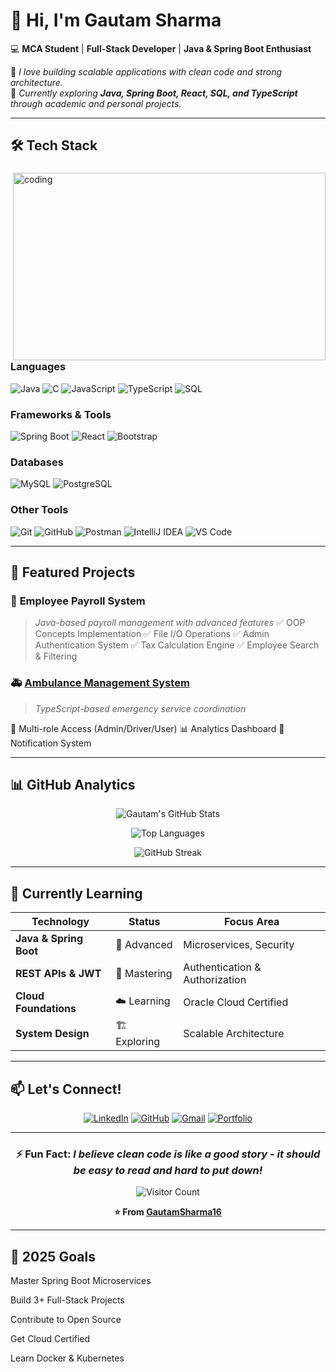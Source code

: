 # 👋 Hi, I'm Gautam Sharma  

💻 **MCA Student** | **Full-Stack Developer** | **Java & Spring Boot Enthusiast**  

🚀 *I love building scalable applications with clean code and strong architecture.*  
🌱 *Currently exploring **Java, Spring Boot, React, SQL, and TypeScript** through academic and personal projects.*  

---

## 🛠️ Tech Stack

<div>
<img align="right" alt="coding" width="500" height="300" src="https://user-images.githubusercontent.com/55389276/140866485-8fb1c876-9a8f-4d6a-98dc-08c4981eaf70.gif">

### **Languages**  
![Java](https://img.shields.io/badge/Java-ED8B00?style=for-the-badge&logo=java&logoColor=white)
![C](https://img.shields.io/badge/C-00599C?style=for-the-badge&logo=c&logoColor=white)
![JavaScript](https://img.shields.io/badge/JavaScript-F7DF1E?style=for-the-badge&logo=javascript&logoColor=black)
![TypeScript](https://img.shields.io/badge/TypeScript-007ACC?style=for-the-badge&logo=typescript&logoColor=white)
![SQL](https://img.shields.io/badge/SQL-4479A1?style=for-the-badge&logo=mysql&logoColor=white)

### **Frameworks & Tools**  
![Spring Boot](https://img.shields.io/badge/Spring_Boot-6DB33F?style=for-the-badge&logo=spring-boot&logoColor=white)
![React](https://img.shields.io/badge/React-20232A?style=for-the-badge&logo=react&logoColor=61DAFB)
![Bootstrap](https://img.shields.io/badge/Bootstrap-563D7C?style=for-the-badge&logo=bootstrap&logoColor=white)

### **Databases**  
![MySQL](https://img.shields.io/badge/MySQL-005C84?style=for-the-badge&logo=mysql&logoColor=white)
![PostgreSQL](https://img.shields.io/badge/PostgreSQL-316192?style=for-the-badge&logo=postgresql&logoColor=white)

### **Other Tools**  
![Git](https://img.shields.io/badge/Git-F05032?style=for-the-badge&logo=git&logoColor=white)
![GitHub](https://img.shields.io/badge/GitHub-100000?style=for-the-badge&logo=github&logoColor=white)
![Postman](https://img.shields.io/badge/Postman-FF6C37?style=for-the-badge&logo=postman&logoColor=white)
![IntelliJ IDEA](https://img.shields.io/badge/IntelliJ_IDEA-000000?style=for-the-badge&logo=intellij-idea&logoColor=white)
![VS Code](https://img.shields.io/badge/VS_Code-007ACC?style=for-the-badge&logo=visual-studio-code&logoColor=white)

</div>

---

## 💼 Featured Projects

### 🏢 **Employee Payroll System**
> *Java-based payroll management with advanced features*
✅ OOP Concepts Implementation
✅ File I/O Operations
✅ Admin Authentication System
✅ Tax Calculation Engine
✅ Employee Search & Filtering
>
> 
### 🚑 **[Ambulance Management System](https://github.com/GautamSharma16/ambulance-management-master)**
> *TypeScript-based emergency service coordination*

👥 Multi-role Access (Admin/Driver/User)
📊 Analytics Dashboard
🔔 Notification System
>
> 
---

## 📊 GitHub Analytics

<div align="center">

![Gautam's GitHub Stats](https://github-readme-stats.vercel.app/api?username=GautamSharma16&show_icons=true&count_private=true&hide_title=true&theme=radical&hide_border=true&bg_color=00000000)

![Top Languages](https://github-readme-stats.vercel.app/api/top-langs/?username=GautamSharma16&layout=compact&theme=radical&hide_border=true&bg_color=00000000)

![GitHub Streak](https://streak-stats.demolab.com/?user=GautamSharma16&theme=radical&hide_border=true&background=00000000)

</div>

---

## 🌱 Currently Learning  

| **Technology** | **Status** | **Focus Area** |
|---------------|------------|----------------|
| **Java & Spring Boot** | 🚀 Advanced | Microservices, Security |
| **REST APIs & JWT** | 🔐 Mastering | Authentication & Authorization |
| **Cloud Foundations** | ☁️ Learning | Oracle Cloud Certified |
| **System Design** | 🏗️ Exploring | Scalable Architecture |

---

## 📫 Let's Connect!

<div align="center">

[![LinkedIn](https://img.shields.io/badge/LinkedIn-0077B5?style=for-the-badge&logo=linkedin&logoColor=white)](https://www.linkedin.com/in/gautam-sharma-3671162ab/)
[![GitHub](https://img.shields.io/badge/GitHub-100000?style=for-the-badge&logo=github&logoColor=white)](https://github.com/GautamSharma16)
[![Gmail](https://img.shields.io/badge/Gmail-D14836?style=for-the-badge&logo=gmail&logoColor=white)](mailto:gautamarjanexpert@gmail.com)
[![Portfolio](https://img.shields.io/badge/Portfolio-%23000000.svg?style=for-the-badge&logo=firefox&logoColor=#FF7139)](#)

</div>

---

<div align="center">

### ⚡ **Fun Fact:** *I believe clean code is like a good story - it should be easy to read and hard to put down!*

![Visitor Count](https://komarev.com/ghpvc/?username=GautamSharma16&color=blueviolet&style=flat-square)

**⭐️ From [GautamSharma16](https://github.com/GautamSharma16)**

</div>

---

## 🎯 2025 Goals
Master Spring Boot Microservices

Build 3+ Full-Stack Projects

Contribute to Open Source

Get Cloud Certified

Learn Docker & Kubernetes
